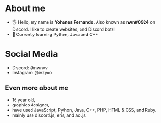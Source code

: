 # About me
- 🖐 Hello, my name is **Yohanes Fernando.** Also known as **nwn#0924** on Discord. I like to create websites, and Discord bots!
- 🚀 Currently learning Python, Java and C++
# Social Media
- Discord: @nwnvv
- Instagram: @ivzyoo
## Even more about me
- 16 year old,
- graphics designer,
- have used JavaScript, Python, Java, C++, PHP, HTML & CSS, and Ruby.
- mainly use discord.js, eris, and aoi.js
